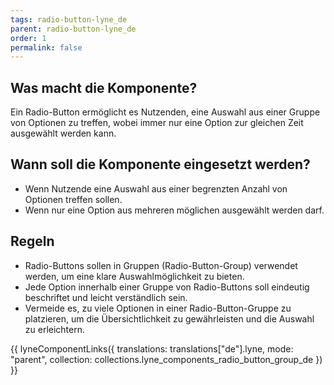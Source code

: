 ```yaml
---
tags: radio-button-lyne_de
parent: radio-button-lyne_de
order: 1
permalink: false
---
```


## Was macht die Komponente?
Ein Radio-Button ermöglicht es Nutzenden, eine Auswahl aus einer Gruppe von Optionen zu treffen, wobei immer nur eine Option zur gleichen Zeit ausgewählt werden kann.

## Wann soll die Komponente eingesetzt werden?
* Wenn Nutzende eine Auswahl aus einer begrenzten Anzahl von Optionen treffen sollen.
* Wenn nur eine Option aus mehreren möglichen ausgewählt werden darf.

## Regeln
* Radio-Buttons sollen in Gruppen (Radio-Button-Group) verwendet werden, um eine klare Auswahlmöglichkeit zu bieten.
* Jede Option innerhalb einer Gruppe von Radio-Buttons soll eindeutig beschriftet und leicht verständlich sein.
* Vermeide es, zu viele Optionen in einer Radio-Button-Gruppe zu platzieren, um die Übersichtlichkeit zu gewährleisten und die Auswahl zu erleichtern.

{{ lyneComponentLinks({
  translations: translations["de"].lyne,
  mode: "parent",
  collection: collections.lyne_components_radio_button_group_de
}) }}
